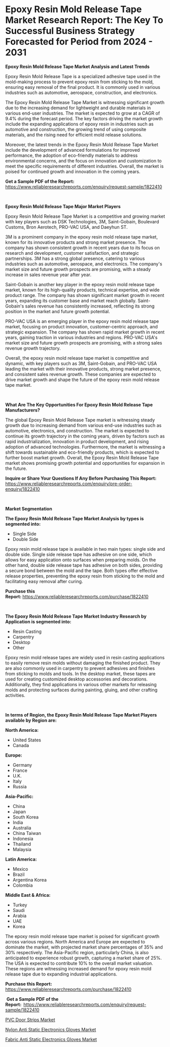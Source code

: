 <p><h1>Epoxy Resin Mold Release Tape Market Research Report: The Key To Successful Business Strategy Forecasted for Period from 2024 - 2031</h1></p><p><strong>Epoxy Resin Mold Release Tape Market Analysis and Latest Trends</strong></p>
<p><p>Epoxy Resin Mold Release Tape is a specialized adhesive tape used in the mold-making process to prevent epoxy resin from sticking to the mold, ensuring easy removal of the final product. It is commonly used in various industries such as automotive, aerospace, construction, and electronics.</p><p>The Epoxy Resin Mold Release Tape Market is witnessing significant growth due to the increasing demand for lightweight and durable materials in various end-user industries. The market is expected to grow at a CAGR of 9.4% during the forecast period. The key factors driving the market growth include the expanding applications of epoxy resin in industries such as automotive and construction, the growing trend of using composite materials, and the rising need for efficient mold release solutions.</p><p>Moreover, the latest trends in the Epoxy Resin Mold Release Tape Market include the development of advanced formulations for improved performance, the adoption of eco-friendly materials to address environmental concerns, and the focus on innovation and customization to meet the specific requirements of different industries. Overall, the market is poised for continued growth and innovation in the coming years.</p></p>
<p><strong>Get a Sample PDF of the Report:&nbsp;</strong> <a href="https://www.reliableresearchreports.com/enquiry/request-sample/1822410">https://www.reliableresearchreports.com/enquiry/request-sample/1822410</a></p>
<p>&nbsp;</p>
<p><strong>Epoxy Resin Mold Release Tape Major Market Players</strong></p>
<p><p>Epoxy Resin Mold Release Tape Market is a competitive and growing market with key players such as DSK Technologies, 3M, Saint-Gobain, Boulevard Customs, Bron Aerotech, PRO-VAC USA, and Daeyhun ST. </p><p>3M is a prominent company in the epoxy resin mold release tape market, known for its innovative products and strong market presence. The company has shown consistent growth in recent years due to its focus on research and development, customer satisfaction, and strategic partnerships. 3M has a strong global presence, catering to various industries such as automotive, aerospace, and electronics. The company's market size and future growth prospects are promising, with a steady increase in sales revenue year after year.</p><p>Saint-Gobain is another key player in the epoxy resin mold release tape market, known for its high-quality products, technical expertise, and wide product range. The company has shown significant market growth in recent years, expanding its customer base and market reach globally. Saint-Gobain's sales revenue has consistently increased, reflecting its strong position in the market and future growth potential.</p><p>PRO-VAC USA is an emerging player in the epoxy resin mold release tape market, focusing on product innovation, customer-centric approach, and strategic expansion. The company has shown rapid market growth in recent years, gaining traction in various industries and regions. PRO-VAC USA's market size and future growth prospects are promising, with a strong sales revenue growth trajectory.</p><p>Overall, the epoxy resin mold release tape market is competitive and dynamic, with key players such as 3M, Saint-Gobain, and PRO-VAC USA leading the market with their innovative products, strong market presence, and consistent sales revenue growth. These companies are expected to drive market growth and shape the future of the epoxy resin mold release tape market.</p></p>
<p>&nbsp;</p>
<p><strong>What Are The Key Opportunities For Epoxy Resin Mold Release Tape Manufacturers?</strong></p>
<p><p>The global Epoxy Resin Mold Release Tape market is witnessing steady growth due to increasing demand from various end-use industries such as automotive, electronics, and construction. The market is expected to continue its growth trajectory in the coming years, driven by factors such as rapid industrialization, innovation in product development, and rising adoption of advanced technologies. Furthermore, the market is witnessing a shift towards sustainable and eco-friendly products, which is expected to further boost market growth. Overall, the Epoxy Resin Mold Release Tape market shows promising growth potential and opportunities for expansion in the future.</p></p>
<p><strong>Inquire or Share Your Questions If Any Before Purchasing This Report:</strong> <a href="https://www.reliableresearchreports.com/enquiry/pre-order-enquiry/1822410">https://www.reliableresearchreports.com/enquiry/pre-order-enquiry/1822410</a></p>
<p>&nbsp;</p>
<p><strong>Market Segmentation</strong></p>
<p><strong>The Epoxy Resin Mold Release Tape Market Analysis by types is segmented into:</strong></p>
<p><ul><li>Single Side</li><li>Double Side</li></ul></p>
<p><p>Epoxy resin mold release tape is available in two main types: single side and double side. Single side release tape has adhesive on one side, which allows for easy application onto surfaces when preparing molds. On the other hand, double side release tape has adhesive on both sides, providing a secure bond between the mold and the tape. Both types offer effective release properties, preventing the epoxy resin from sticking to the mold and facilitating easy removal after curing.</p></p>
<p><strong>Purchase this Report:&nbsp;</strong><a href="https://www.reliableresearchreports.com/purchase/1822410">https://www.reliableresearchreports.com/purchase/1822410</a></p>
<p>&nbsp;</p>
<p><strong>The Epoxy Resin Mold Release Tape Market Industry Research by Application is segmented into:</strong></p>
<p><ul><li>Resin Casting</li><li>Carpentry</li><li>Desktop</li><li>Other</li></ul></p>
<p><p>Epoxy resin mold release tapes are widely used in resin casting applications to easily remove resin molds without damaging the finished product. They are also commonly used in carpentry to prevent adhesives and finishes from sticking to molds and tools. In the desktop market, these tapes are used for creating customized desktop accessories and decorations. Additionally, they find applications in various other markets for releasing molds and protecting surfaces during painting, gluing, and other crafting activities.</p></p>
<p>&nbsp;</p>
<p><strong>In terms of Region, the Epoxy Resin Mold Release Tape Market Players available by Region are:</strong></p>
<p>
    <p> <strong> North America: </strong>
        <ul>
            <li>United States</li>
            <li>Canada</li>
        </ul>
        </p> 
    <p> <strong> Europe: </strong>
        <ul>
            <li>Germany</li>
            <li>France</li>
            <li>U.K.</li>
            <li>Italy</li>
            <li>Russia</li>
        </ul>
        </p> 
    <p> <strong> Asia-Pacific: </strong>
        <ul>
            <li>China</li>
            <li>Japan</li>
            <li>South Korea</li>
            <li>India</li>
            <li>Australia</li>
            <li>China Taiwan</li>
            <li>Indonesia</li>
            <li>Thailand</li>
            <li>Malaysia</li>
        </ul>
        </p> 
    <p> <strong> Latin America: </strong>
        <ul>
            <li>Mexico</li>
            <li>Brazil</li>
            <li>Argentina Korea</li>
            <li>Colombia</li>
        </ul>
        </p> 
    <p> <strong> Middle East & Africa: </strong>
        <ul>
            <li>Turkey</li>
            <li>Saudi</li>
            <li>Arabia</li>
            <li>UAE</li>
            <li>Korea</li>
        </ul>
    </p>
    </p>
<p><p>The epoxy resin mold release tape market is poised for significant growth across various regions. North America and Europe are expected to dominate the market, with projected market share percentages of 35% and 30% respectively. The Asia-Pacific region, particularly China, is also anticipated to experience robust growth, capturing a market share of 25%. The USA is expected to contribute 10% to the overall market valuation. These regions are witnessing increased demand for epoxy resin mold release tape due to expanding industrial applications.</p></p>
<p><strong>Purchase this Report: </strong><a href="https://www.reliableresearchreports.com/purchase/1822410">https://www.reliableresearchreports.com/purchase/1822410</a></p>
<p>&nbsp;<strong>Get a Sample PDF of the Report:&nbsp;&nbsp;</strong><a href="https://www.reliableresearchreports.com/enquiry/request-sample/1822410">https://www.reliableresearchreports.com/enquiry/request-sample/1822410</a></p>
<p><strong></strong></p>
<p><p><a href="https://github.com/moyahfrancoestellec51j635wcx/Market-Research-Report-List-1/blob/main/pvc-door-strips-market.md">PVC Door Strips Market</a></p><p><a href="https://view.publitas.com/reportprime-1/nylon-anti-static-electronics-gloves-market-research-report-provides-critical-insights-that-can-help-shape-business-development-and-investment-strategies/">Nylon Anti Static Electronics Gloves Market</a></p><p><a href="https://view.publitas.com/reportprime-1/fabric-anti-static-electronics-gloves-market-a-comprehensive-report-of-its-market-share-growth-trends-2023-2030/">Fabric Anti Static Electronics Gloves Market</a></p></p>